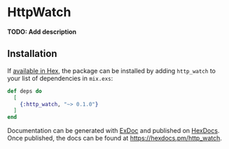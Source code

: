 # HttpWatch

**TODO: Add description**

## Installation

If [available in Hex](https://hex.pm/docs/publish), the package can be installed
by adding `http_watch` to your list of dependencies in `mix.exs`:

```elixir
def deps do
  [
    {:http_watch, "~> 0.1.0"}
  ]
end
```

Documentation can be generated with [ExDoc](https://github.com/elixir-lang/ex_doc)
and published on [HexDocs](https://hexdocs.pm). Once published, the docs can
be found at <https://hexdocs.pm/http_watch>.

